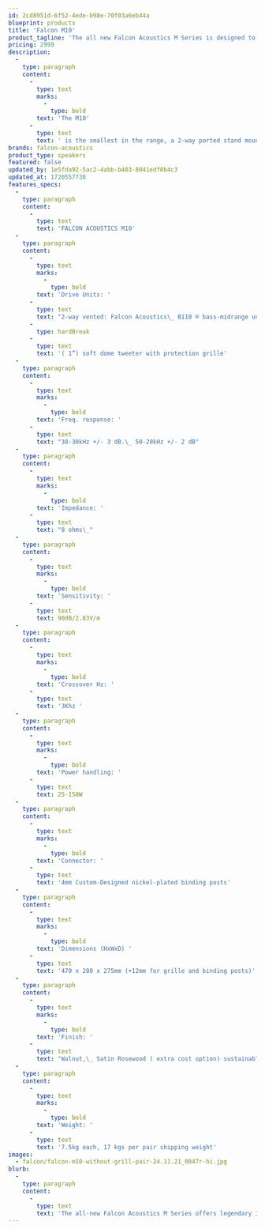 ```yaml
---
id: 2cd8951d-6f52-4ede-b98e-70f03a6eb44a
blueprint: products
title: 'Falcon M10'
product_tagline: 'The all new Falcon Acoustics M Series is designed to offer outstanding Falcon quality and sound at affordable price levels.'
pricing: 2999
description:
  -
    type: paragraph
    content:
      -
        type: text
        marks:
          -
            type: bold
        text: 'The M10'
      -
        type: text
        text: ' is the smallest in the range, a 2-way ported stand mount speaker, with matched pairs of 5” B110 woofers especially selected for a smooth response, which together with the custom Falcon M Series tweeter produces a speaker capable of outstanding quality, absolute precise imaging, excellent bass extension and extended sound stage.'
brands: falcon-acoustics
product_type: speakers
featured: false
updated_by: 1e5fda92-5ac2-4abb-b403-8041edf0b4c3
updated_at: 1720557738
features_specs:
  -
    type: paragraph
    content:
      -
        type: text
        text: 'FALCON ACOUSTICS M10'
  -
    type: paragraph
    content:
      -
        type: text
        marks:
          -
            type: bold
        text: 'Drive Units: '
      -
        type: text
        text: "2-way vented: Falcon Acoustics\_ B110 ® bass-midrange unit (made by and exclusive to Falcon Acoustics) Custom 25mm "
      -
        type: hardBreak
      -
        type: text
        text: '( 1”) soft dome tweeter with protection grille'
  -
    type: paragraph
    content:
      -
        type: text
        marks:
          -
            type: bold
        text: 'Freq. response: '
      -
        type: text
        text: "38-30kHz +/- 3 dB.\_ 50-20kHz +/- 2 dB"
  -
    type: paragraph
    content:
      -
        type: text
        marks:
          -
            type: bold
        text: 'Impedance: '
      -
        type: text
        text: "8 ohms\_"
  -
    type: paragraph
    content:
      -
        type: text
        marks:
          -
            type: bold
        text: 'Sensitivity: '
      -
        type: text
        text: 90dB/2.83V/m
  -
    type: paragraph
    content:
      -
        type: text
        marks:
          -
            type: bold
        text: 'Crossover Hz: '
      -
        type: text
        text: '3Khz '
  -
    type: paragraph
    content:
      -
        type: text
        marks:
          -
            type: bold
        text: 'Power handling: '
      -
        type: text
        text: 25-150W
  -
    type: paragraph
    content:
      -
        type: text
        marks:
          -
            type: bold
        text: 'Connector: '
      -
        type: text
        text: '4mm Custom-Designed nickel-plated binding posts'
  -
    type: paragraph
    content:
      -
        type: text
        marks:
          -
            type: bold
        text: 'Dimensions (HxWxD) '
      -
        type: text
        text: '470 x 280 x 275mm (+12mm for grille and binding posts)'
  -
    type: paragraph
    content:
      -
        type: text
        marks:
          -
            type: bold
        text: 'Finish: '
      -
        type: text
        text: "Walnut,\_ Satin Rosewood ( extra cost option) sustainably grown real wood veneers"
  -
    type: paragraph
    content:
      -
        type: text
        marks:
          -
            type: bold
        text: 'Weight: '
      -
        type: text
        text: '7.5kg each, 17 kgs per pair shipping weight'
images:
  - falcon/falcon-m10-without-grill-pair-24.11.21_0047r-hi.jpg
blurb:
  -
    type: paragraph
    content:
      -
        type: text
        text: 'The all-new Falcon Acoustics M Series offers legendary Italian cabinetry, extraordinary imaging, superb British sound and a build quality normally not found in products in this price range.'
---
```

